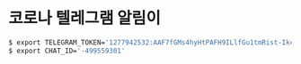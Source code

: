 # 코로나 텔레그램 알림이

```sh
$ export TELEGRAM_TOKEN='1277942532:AAF7fGMs4hyHtPAFH9ILlfGu1tmRist-Ikc'
$ export CHAT_ID='-499559301'
```

